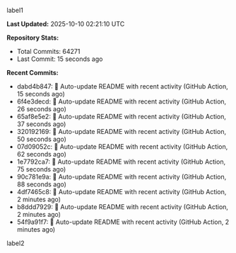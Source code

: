 
label1 
<!-- ACTIVITY_START -->
**Last Updated:** 2025-10-10 02:21:10 UTC

**Repository Stats:**
- Total Commits: 64271
- Last Commit: 15 seconds ago

**Recent Commits:**
- dabd4b847: 🤖 Auto-update README with recent activity (GitHub Action, 15 seconds ago)
- 6f4e3decd: 🤖 Auto-update README with recent activity (GitHub Action, 26 seconds ago)
- 65af8e5e2: 🤖 Auto-update README with recent activity (GitHub Action, 37 seconds ago)
- 320192169: 🤖 Auto-update README with recent activity (GitHub Action, 50 seconds ago)
- 07d09052c: 🤖 Auto-update README with recent activity (GitHub Action, 62 seconds ago)
- 1e7792ca7: 🤖 Auto-update README with recent activity (GitHub Action, 75 seconds ago)
- 90c781e9a: 🤖 Auto-update README with recent activity (GitHub Action, 88 seconds ago)
- 4df7465c8: 🤖 Auto-update README with recent activity (GitHub Action, 2 minutes ago)
- b8ddd7929: 🤖 Auto-update README with recent activity (GitHub Action, 2 minutes ago)
- 54f9a91f7: 🤖 Auto-update README with recent activity (GitHub Action, 2 minutes ago)
<!-- ACTIVITY_END -->

label2
